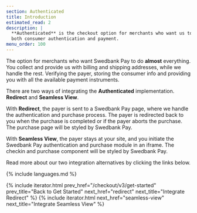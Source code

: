 ```yaml
---
section: Authenticated
title: Introduction
estimated_read: 2
description: |
  **Authenticated** is the checkout option for merchants who want us to handle
  both consumer authentication and payment.
menu_order: 100
---
```


The option for merchants who want Swedbank Pay to do **almost** everything. You
collect and provide us with billing and shipping addresses, while we handle the
rest. Verifying the payer, storing the consumer info and providing you with
all the available payment instruments.

There are two ways of integrating the **Authenticated** implementation.
**Redirect** and **Seamless View**.

With **Redirect**, the payer is sent to a Swedbank Pay page, where we handle the
authentication and purchase process. The payer is redirected back to you
when the purchase is completed or if the payer aborts the purchase. The
purchase page will be styled by Swedbank Pay.

With **Seamless View**, the payer stays at your site, and you initiate the
Swedbank Pay authentication and purchase module in an iframe. The checkin and
purchase component will be styled by Swedbank Pay.

Read more about our two integration alternatives by clicking the links below.

{% include languages.md %}

{% include iterator.html prev_href="/checkout/v3/get-started"
                         prev_title="Back to Get Started"
                         next_href="redirect"
                         next_title="Integrate Redirect" %}
{% include iterator.html next_href="seamless-view"
                         next_title="Integrate Seamless View" %}
